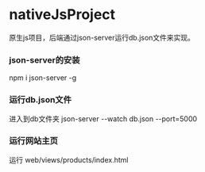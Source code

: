# nativeJsProject
原生js项目，后端通过json-server运行db.json文件来实现。

### json-server的安装
npm i json-server -g

### 运行db.json文件
进入到db文件夹
json-server --watch db.json --port=5000

### 运行网站主页
运行 web/views/products/index.html

